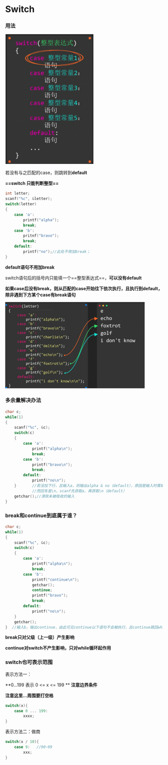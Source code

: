 # Switch

### 用法

![image-20221208195646134](images/image-20221208195646134.png)

若没有与之匹配的case，则跳转到**default**

**==switch 只能判断整型==**

```c
int letter;
scanf("%c", &letter);
switch(letter)
{
    case 'a':
        printf("alpha");
        break;
    case 'b':
        pritnf("bravo");
        break;
    default:
        printf("no");//此处不用加break；
}
```

**default语句不用加break**

switch语句后的括号内只能填一个==整型表达式==，**可以没有default**

**如果case后没有break，则从匹配的case开始往下依次执行，且执行到default，除非遇到下方某个case有break语句**

<img src="images/image-20221208195652373.png" alt="image-20221208195652373" style="zoom:67%;" />

### 多余量解决办法

```c
char c;
while(1)
{
    scanf("%c", &c);
    switch(c)
    {
        case 'a':
            printf("alpha\n");
            break;
        case 'b':
            printf("bravo\n");
            break;
        default:
            printf("no\n");
    }		//若没加下行，且输入a，则输出alpha & no（default），原因是输入时需输入a和回车
			//而回车是\n，scanf先获取a，再获取\n（default）
    getchar();//清除未被吸收的输入
}
```

### break和continue到底属于谁？

```c
char c;
while(1)
{
    scanf("%c", &c);
    switch(c)
    {
        case 'a':
            printf("alpha\n");
            break;
        case 'b':
            printf("continue\n");
            getchar();
            continue;
            printf("bravo");
            break;
        default:
            printf("no\n");
    }
    getchar();
}  //输入b，输出continue，由此可见continue以下语句不会被执行，且continue跳回while循环而不是switch
```

**break只对父级（上一级）产生影响**

**continue对switch不产生影响，只对while循环起作用**

### switch也可表示范围

表示方法一：

**0...199 表示 0 <= x <= 199 **    **注意边界条件**

**注意这里...周围要打空格**

```c++
switch(x){
    case 0 ... 199:
        xxxx;
}
```

表示方法二：做商

```c
switch(x / 10){
    case 9:   //90~99
        xxx;
}
```


